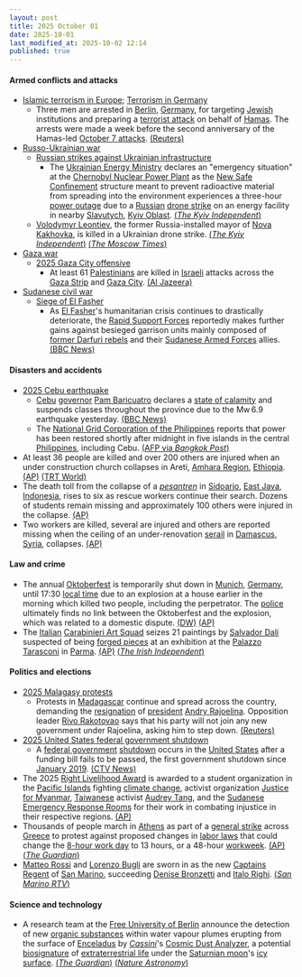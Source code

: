 ```yaml
---
layout: post
title: 2025 October 01
date: 2025-10-01
last_modified_at: 2025-10-02 12:14
published: true
---
```



#### Armed conflicts and attacks

* [Islamic terrorism in Europe](https://en.wikipedia.org/wiki/Islamic_terrorism_in_Europe "Islamic terrorism in Europe"); [Terrorism in Germany](https://en.wikipedia.org/wiki/Terrorism_in_Germany "Terrorism in Germany")
  * Three men are arrested in [Berlin](https://en.wikipedia.org/wiki/Berlin "Berlin"), [Germany](https://en.wikipedia.org/wiki/Germany "Germany"), for targeting [Jewish](https://en.wikipedia.org/wiki/Jewish "Jewish") institutions and preparing a [terrorist attack](https://en.wikipedia.org/wiki/Terrorism_in_Germany "Terrorism in Germany") on behalf of [Hamas](https://en.wikipedia.org/wiki/Hamas "Hamas"). The arrests were made a week before the second anniversary of the Hamas-led [October 7 attacks](https://en.wikipedia.org/wiki/October_7_attacks "October 7 attacks"). [(Reuters)](https://www.reuters.com/world/germany-arrests-suspected-hamas-members-believed-be-targeting-jewish-2025-10-01/)
* [Russo-Ukrainian war](https://en.wikipedia.org/wiki/Russo-Ukrainian_war_%282022%E2%80%93present%29 "Russo-Ukrainian war (2022–present)")
  * [Russian strikes against Ukrainian infrastructure](https://en.wikipedia.org/wiki/Russian_strikes_against_Ukrainian_infrastructure_%282022%E2%80%93present%29 "Russian strikes against Ukrainian infrastructure (2022–present)")
    * The [Ukrainian Energy Ministry](https://en.wikipedia.org/wiki/Ministry_of_Energy_%28Ukraine%29 "Ministry of Energy (Ukraine)") declares an "emergency situation" at the [Chernobyl Nuclear Power Plant](https://en.wikipedia.org/wiki/Chernobyl_Nuclear_Power_Plant "Chernobyl Nuclear Power Plant") as the [New Safe Confinement](https://en.wikipedia.org/wiki/Chernobyl_New_Safe_Confinement "Chernobyl New Safe Confinement") structure meant to prevent radioactive material from spreading into the environment experiences a three-hour [power outage](https://en.wikipedia.org/wiki/Power_outage "Power outage") due to a [Russian](https://en.wikipedia.org/wiki/Russian_Armed_Forces "Russian Armed Forces") [drone strike](https://en.wikipedia.org/wiki/Drone_warfare "Drone warfare") on an energy facility in nearby [Slavutych](https://en.wikipedia.org/wiki/Slavutych "Slavutych"), [Kyiv Oblast](https://en.wikipedia.org/wiki/Kyiv_Oblast "Kyiv Oblast"). [(*The Kyiv Independent*)](https://kyivindependent.com/chornobyl-nuclear-plant-loses-power-after-russian-attack-on-nearby-town-energy-ministry-says/)
  * [Volodymyr Leontiev](https://en.wikipedia.org/wiki/Volodymyr_Leontiev "Volodymyr Leontiev"), the former Russia-installed mayor of [Nova Kakhovka](https://en.wikipedia.org/wiki/Nova_Kakhovka "Nova Kakhovka"), is killed in a Ukrainian drone strike. [(*The Kyiv Independent*)](https://kyivindependent.com/drone-attacks-collaborator-in-russian-occupied-nova-kakhovka-in-kherson-oblast-kremlin-proxy-claims) [(*The Moscow Times*)](https://www.themoscowtimes.com/2025/10/01/russian-installed-official-killed-in-occupied-ukraine-a90685)
* [Gaza war](https://en.wikipedia.org/wiki/Gaza_war "Gaza war")
  * [2025 Gaza City offensive](https://en.wikipedia.org/wiki/2025_Gaza_City_offensive "2025 Gaza City offensive")
    * At least 61 [Palestinians](https://en.wikipedia.org/wiki/Palestinians "Palestinians") are killed in [Israeli](https://en.wikipedia.org/wiki/Israel_Defense_Forces "Israel Defense Forces") attacks across the [Gaza Strip](https://en.wikipedia.org/wiki/Gaza_Strip "Gaza Strip") and [Gaza City](https://en.wikipedia.org/wiki/Gaza_City "Gaza City"). [(Al Jazeera)](https://www.aljazeera.com/news/liveblog/2025/10/1/live-a-least-61-killed-as-global-sumud-flotilla-nears-gaza)
* [Sudanese civil war](https://en.wikipedia.org/wiki/Sudanese_civil_war_%282023%E2%80%93present%29 "Sudanese civil war (2023–present)")
  * [Siege of El Fasher](https://en.wikipedia.org/wiki/Siege_of_El_Fasher "Siege of El Fasher")
    * As [El Fasher](https://en.wikipedia.org/wiki/El_Fasher "El Fasher")'s humanitarian crisis continues to drastically deteriorate, the [Rapid Support Forces](https://en.wikipedia.org/wiki/Rapid_Support_Forces "Rapid Support Forces") reportedly makes further gains against besieged garrison units mainly composed of [former Darfuri rebels](https://en.wikipedia.org/wiki/Darfur_Joint_Protection_Force "Darfur Joint Protection Force") and their [Sudanese Armed Forces](https://en.wikipedia.org/wiki/Sudanese_Armed_Forces "Sudanese Armed Forces") allies. [(BBC News)](https://www.bbc.com/news/articles/cvgnz76vr6lo)

#### Disasters and accidents

* [2025 Cebu earthquake](https://en.wikipedia.org/wiki/2025_Cebu_earthquake "2025 Cebu earthquake")
  * [Cebu](https://en.wikipedia.org/wiki/Cebu "Cebu") [governor](https://en.wikipedia.org/wiki/Governor_of_Cebu "Governor of Cebu") [Pam Baricuatro](https://en.wikipedia.org/wiki/Pam_Baricuatro "Pam Baricuatro") declares a [state of calamity](https://en.wikipedia.org/wiki/State_of_calamity_%28Philippines%29 "State of calamity (Philippines)") and suspends classes throughout the province due to the Mw 6.9 earthquake yesterday. [(BBC News)](https://www.bbc.com/news/live/c4gq591q939t)
  * The [National Grid Corporation of the Philippines](https://en.wikipedia.org/wiki/National_Grid_Corporation_of_the_Philippines "National Grid Corporation of the Philippines") reports that power has been restored shortly after midnight in five islands in the central [Philippines](https://en.wikipedia.org/wiki/Philippines "Philippines"), including Cebu. [(AFP via *Bangkok Post*)](https://www.bangkokpost.com/world/3113836/at-least-69-killed-by-central-philippines-quake-many-missing)
* At least 36 people are killed and over 200 others are injured when an under construction church collapses in Areti, [Amhara Region](https://en.wikipedia.org/wiki/Amhara_Region "Amhara Region"), [Ethiopia](https://en.wikipedia.org/wiki/Ethiopia "Ethiopia"). [(AP)](https://apnews.com/article/ethiopia-collapsed-church-588da32d2f8244b82209d8660b565b53) [(TRT World)](https://www.trtworld.com/article/a9606de8e561)
* The death toll from the collapse of a *[pesantren](https://en.wikipedia.org/wiki/Pesantren "Pesantren")* in [Sidoarjo](https://en.wikipedia.org/wiki/Sidoarjo_Regency "Sidoarjo Regency"), [East Java](https://en.wikipedia.org/wiki/East_Java "East Java"), [Indonesia](https://en.wikipedia.org/wiki/Indonesia "Indonesia"), rises to six as rescue workers continue their search. Dozens of students remain missing and approximately 100 others were injured in the collapse. [(AP)](https://apnews.com/article/indonesia-islamic-school-collapse-java-16259f65a7ff76165dc67020c7d619ee)
* Two workers are killed, several are injured and others are reported missing when the ceiling of an under-renovation [serail](https://en.wikipedia.org/wiki/Seraglio "Seraglio") in [Damascus](https://en.wikipedia.org/wiki/Damascus "Damascus"), [Syria](https://en.wikipedia.org/wiki/Syria "Syria"), collapses. [(AP)](https://apnews.com/article/damascus-syria-ceiling-collapse-marjeh-serail-workers-fab07a5cf003ab824615ee96279eea6f)

#### Law and crime

* The annual [Oktoberfest](https://en.wikipedia.org/wiki/Oktoberfest "Oktoberfest") is temporarily shut down in [Munich](https://en.wikipedia.org/wiki/Munich "Munich"), [Germany](https://en.wikipedia.org/wiki/Germany "Germany"), until 17:30 [local time](https://en.wikipedia.org/wiki/Central_European_Standard_Time "Central European Standard Time") due to an explosion at a house earlier in the morning which killed two people, including the perpetrator. The [police](https://en.wikipedia.org/wiki/Polizeipr%C3%A4sidium_M%C3%BCnchen "Polizeipräsidium München") ultimately finds no link between the Oktoberfest and the explosion, which was related to a domestic dispute. [(DW)](https://www.dw.com/en/munich-police-deployed-after-explosion-investigation-underway/a-74194643) [(AP)](https://apnews.com/article/germany-oktoberfest-closed-explosion-905642601406720cfe3abbfc5bf2af97)
* The [Italian](https://en.wikipedia.org/wiki/Government_of_Italy "Government of Italy") [Carabinieri Art Squad](https://en.wikipedia.org/wiki/Carabinieri_Art_Squad "Carabinieri Art Squad") seizes 21 paintings by [Salvador Dalí](https://en.wikipedia.org/wiki/Salvador_Dal%C3%AD "Salvador Dalí") suspected of being [forged pieces](https://en.wikipedia.org/wiki/Art_forgery "Art forgery") at an exhibition at the [Palazzo Tarasconi](https://en.wikipedia.org/wiki/Palazzo_Tarasconi%2C_Parma "Palazzo Tarasconi, Parma") in [Parma](https://en.wikipedia.org/wiki/Parma "Parma"). [(AP)](https://apnews.com/article/italy-dali-art-forgeries-69f09f67074189451d8485556be6b468) [(*The Irish Independent*)](https://www.independent.ie/world-news/europe/italian-police-raid-salvador-dali-exhibition-say-works-on-display-were-fake/a2118097974.html)

#### Politics and elections

* [2025 Malagasy protests](https://en.wikipedia.org/wiki/2025_Malagasy_protests "2025 Malagasy protests")
  * Protests in [Madagascar](https://en.wikipedia.org/wiki/Madagascar "Madagascar") continue and spread across the country, demanding the [resignation](https://en.wikipedia.org/wiki/Resignation "Resignation") of [president](https://en.wikipedia.org/wiki/President_of_Madagascar "President of Madagascar") [Andry Rajoelina](https://en.wikipedia.org/wiki/Andry_Rajoelina "Andry Rajoelina"). Opposition leader [Rivo Rakotovao](https://en.wikipedia.org/wiki/Rivo_Rakotovao "Rivo Rakotovao") says that his party will not join any new government under Rajoelina, asking him to step down. [(Reuters)](https://www.reuters.com/world/asia-pacific/madagascar-protesters-demand-presidents-resignation-fifth-day-rallies-2025-10-01/)
* [2025 United States federal government shutdown](https://en.wikipedia.org/wiki/2025_United_States_federal_government_shutdown "2025 United States federal government shutdown")
  * A [federal government](https://en.wikipedia.org/wiki/Federal_government_of_the_United_States "Federal government of the United States") [shutdown](https://en.wikipedia.org/wiki/Government_shutdowns_in_the_United_States "Government shutdowns in the United States") occurs in the [United States](https://en.wikipedia.org/wiki/United_States "United States") after a funding bill fails to be passed, the first government shutdown since [January 2019](https://en.wikipedia.org/wiki/2018%E2%80%932019_United_States_federal_government_shutdown "2018–2019 United States federal government shutdown"). [(CTV News)](https://www.ctvnews.ca/world/article/us-government-headed-to-a-shutdown-after-last-ditch-vote-fails-in-senate//)
* The 2025 [Right Livelihood Award](https://en.wikipedia.org/wiki/Right_Livelihood_Award "Right Livelihood Award") is awarded to a student organization in the [Pacific Islands](https://en.wikipedia.org/wiki/Pacific_Islands "Pacific Islands") fighting [climate change](https://en.wikipedia.org/wiki/Climate_change "Climate change"), activist organization [Justice for Myanmar](https://en.wikipedia.org/wiki/Justice_for_Myanmar "Justice for Myanmar"), [Taiwanese](https://en.wikipedia.org/wiki/Taiwan "Taiwan") activist [Audrey Tang](https://en.wikipedia.org/wiki/Audrey_Tang "Audrey Tang"), and the [Sudanese](https://en.wikipedia.org/wiki/Sudan "Sudan") [Emergency Response Rooms](https://en.wikipedia.org/wiki/Emergency_Response_Rooms "Emergency Response Rooms") for their work in combating injustice in their respective regions. [(AP)](https://apnews.com/article/sweden-right-livelihood-award-sudan-myanmar-taiwan-2b5582af8cf6832a3801166a241b3c07)
* Thousands of people march in [Athens](https://en.wikipedia.org/wiki/Athens "Athens") as part of a [general strike](https://en.wikipedia.org/wiki/General_strike "General strike") across [Greece](https://en.wikipedia.org/wiki/Greece "Greece") to protest against proposed changes in [labor laws](https://en.wikipedia.org/wiki/Labor_law "Labor law") that could change the [8-hour work day](https://en.wikipedia.org/wiki/8-hour_work_day "8-hour work day") to 13 hours, or a 48-hour [workweek](https://en.wikipedia.org/wiki/Workweek_and_weekend "Workweek and weekend"). [(AP)](https://apnews.com/article/greece-strike-labor-f28353c37af65a9e0667f995c40ad061) [(*The Guardian*)](https://www.theguardian.com/world/2025/oct/01/general-strike-against-13-hour-day-brings-greece-to-a-halt)
* [Matteo Rossi](https://en.wikipedia.org/wiki/Matteo_Rossi_%28politician%29 "Matteo Rossi (politician)") and [Lorenzo Bugli](https://en.wikipedia.org/wiki/Lorenzo_Bugli "Lorenzo Bugli") are sworn in as the new [Captains Regent](https://en.wikipedia.org/wiki/Captains_Regent "Captains Regent") of [San Marino](https://en.wikipedia.org/wiki/San_Marino "San Marino"), succeeding [Denise Bronzetti](https://en.wikipedia.org/wiki/Denise_Bronzetti "Denise Bronzetti") and [Italo Righi](https://en.wikipedia.org/wiki/Italo_Righi "Italo Righi"). [(*San Marino RTV*)](https://sanmarinortv.sm/news/politica-c2/matteo-rossi-e-lorenzo-bugli-sono-i-nuovi-capitani-reggenti-a281046)

#### Science and technology

* A research team at the [Free University of Berlin](https://en.wikipedia.org/wiki/Free_University_of_Berlin "Free University of Berlin") announce the detection of new [organic substances](https://en.wikipedia.org/wiki/Organic_compound "Organic compound") within water vapour plumes erupting from the surface of [Enceladus](https://en.wikipedia.org/wiki/Enceladus "Enceladus") by [*Cassini*](https://en.wikipedia.org/wiki/Cassini%E2%80%93Huygens "Cassini–Huygens")'s [Cosmic Dust Analyzer](https://en.wikipedia.org/wiki/Cosmic_Dust_Analyzer "Cosmic Dust Analyzer"), a potential [biosignature](https://en.wikipedia.org/wiki/Biosignature "Biosignature") of [extraterrestrial life](https://en.wikipedia.org/wiki/Extraterrestrial_life "Extraterrestrial life") under the [Saturnian moon](https://en.wikipedia.org/wiki/Saturnian_moon "Saturnian moon")'s [icy surface](https://en.wikipedia.org/wiki/Icy_moon "Icy moon"). [(*The Guardian*)](https://www.theguardian.com/science/2025/oct/01/prospect-life-saturn-moons-rises-discovery-organic-substances) [(*Nature Astronomy*)](https://doi.org/10.1038/s41550-025-02655-y)
